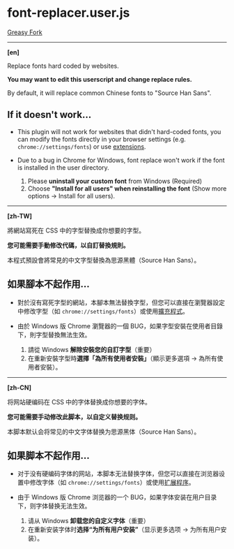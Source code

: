 # font-replacer.user.js

[Greasy Fork](https://greasyfork.org/scripts/437944-font-replacer)

----
**[en]**

Replace fonts hard coded by websites.

**You may want to edit this userscript and change replace rules.**

By default, it will replace common Chinese fonts to "Source Han Sans".

## If it doesn't work...

- This plugin will not work for websites that didn't hard-coded fonts, you can modify the fonts directly in your browser settings (e.g. `chrome://settings/fonts`) or use [extensions](https://chrome.google.com/webstore/detail/advanced-font-settings/caclkomlalccbpcdllchkeecicepbmbm).

- Due to a bug in Chrome for Windows, font replace won't work if the font is installed in the user directory.
  1. Please **uninstall your custom font** from Windows (Required)
  2. Choose **"Install for all users" when reinstalling the font** (Show more options -> Install for all users).

----
**[zh-TW]**

將網站寫死在 CSS 中的字型替換成你想要的字型。

**您可能需要手動修改代碼，以自訂替換規則。**

本程式預設會將常見的中文字型替換為思源黑體（Source Han Sans）。

## 如果腳本不起作用...

- 對於沒有寫死字型的網站，本腳本無法替換字型，但您可以直接在瀏覽器設定中修改字型（如 `chrome://settings/fonts`）或使用[擴充程式](https://chrome.google.com/webstore/detail/advanced-font-settings/caclkomlalccbpcdllchkeecicepbmbm)。

- 由於 Windows 版 Chrome 瀏覽器的一個 BUG，如果字型安裝在使用者目錄下，則字型替換無法生效。
  1. 請從 Windows **解除安裝您的自訂字型**（重要）
  2. 在重新安裝字型時**選擇「為所有使用者安裝」**（顯示更多選項 -> 為所有使用者安裝）。

----
**[zh-CN]**

将网站硬编码在 CSS 中的字体替换成你想要的字体。

**您可能需要手动修改此脚本，以自定义替换规则。**

本脚本默认会将常见的中文字体替换为思源黑体（Source Han Sans）。

## 如果脚本不起作用...

- 对于没有硬编码字体的网站，本脚本无法替换字体，但您可以直接在浏览器设置中修改字体（如 `chrome://settings/fonts`）或使用[扩展程序](https://chrome.google.com/webstore/detail/advanced-font-settings/caclkomlalccbpcdllchkeecicepbmbm)。

- 由于 Windows 版 Chrome 浏览器的一个 BUG，如果字体安装在用户目录下，则字体替换无法生效。
  1. 请从 Windows **卸载您的自定义字体**（重要）
  2. 在重新安装字体时**选择“为所有用户安装”**（显示更多选项 -> 为所有用户安装）。
